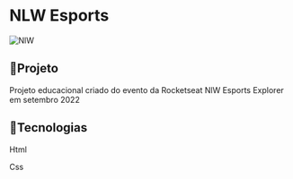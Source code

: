 # NLW Esports
![NlW](https://user-images.githubusercontent.com/116680360/197870425-99cb2850-8685-413f-ba1c-f1768e20ae7b.png)
<h2>&#128640;Projeto</h2>
<p>Projeto educacional criado do evento da Rocketseat NlW Esports Explorer em setembro 2022 </p>

<h2>&#128640;Tecnologias</h2>
<p>Html</p>
<p>Css</p>
